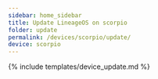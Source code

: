 ```yaml
---
sidebar: home_sidebar
title: Update LineageOS on scorpio
folder: update
permalink: /devices/scorpio/update/
device: scorpio
---
```

{% include templates/device_update.md %}
